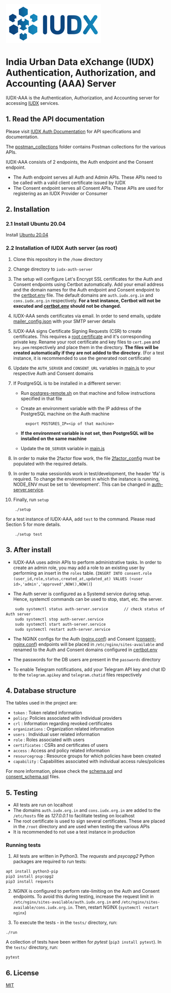 ![IUDX](./images/iudx.png)
# India Urban Data eXchange (IUDX) Authentication, Authorization, and Accounting (AAA) Server

IUDX-AAA is the Authentication, Authorization, and Accounting server for accessing [IUDX](https://www.iudx.org.in) services.

## 1. Read the API documentation
Please visit [IUDX Auth Documentation](https://authdocs.iudx.org.in) for API specifications and documentation.

The [postman_collections](postman_collections) folder contains Postman collections for the various APIs.

IUDX-AAA consists of 2 endpoints, the Auth endpoint and the Consent endpoint. 
* The Auth endpoint serves all Auth and Admin APIs. These APIs need to be called with a valid client certificate issued by IUDX
* The Consent endpoint serves all Consent APIs. These APIs are used for registering as an IUDX Provider or Consumer

## 2. Installation
### 2.1 Install Ubuntu 20.04

Install [Ubuntu 20.04](https://releases.ubuntu.com/20.04/)

### 2.2 Installation of IUDX Auth server (as root)

1. Clone this repository in the `/home` directory

2. Change directory to `iudx-auth-server`

3. The setup will configure Let's Encrypt SSL certificates for the Auth and Consent endpoints using Certbot automatically. Add your email address and the domain names for the Auth endpoint and Consent endpoint to the [certbot.env](certbot.env) file. The default domains are `auth.iudx.org.in` and `cons.iudx.org.in` respectively. **For a test instance, Certbot will not be executed and [certbot.env](certbot.env) should not be changed.**

4. IUDX-AAA sends certificates via email. In order to send emails, update [mailer_config.json](mailer_config.json) with your SMTP server details

5. IUDX-AAA signs Certificate Signing Requests (CSR) to create certificates. This requires a [root certificate](https://en.wikipedia.org/wiki/Root_certificate) and it's corresponding private key. Rename your root certificate and key files to `cert.pem` and `key.pem` respectively and place them in the directory. **The files will be created automatically if they are not added to the directory**. (For a test instance, it is recommended to use the generated root certificate)


6. Update the `AUTH_SERVER` and `CONSENT_URL` variables in [main.js](main.js) to your respective Auth and Consent domains

7. If PostgreSQL is to be installed in a different server:
	- Run [postgres-remote.sh](postgres-remote.sh) on that machine and follow instructions specified in that file
	- Create an environment variable with the IP address of the PostgreSQL machine on the Auth machine
			
			export POSTGRES_IP=<ip of that machine>
			
	- **If the environment variable is not set, then PostgreSQL will be installed on the same machine**
	- Update the `DB_SERVER` variable in [main.js](main.js)

8. In order to make the 2factor flow work, the file [2factor_config](2factor_config) must be populated with the required details.

9. In order to make sessionIds work in test/development, the header 'tfa' is required. To change the environment in which the instance is running, NODE_ENV must be set to 'development'. This can be changed in [auth-server.service](auth-server.service).  

10. Finally, run `setup`

```
	./setup
``` 

for a test instance of IUDX-AAA, add `test` to the command. Please read Section 5 for more details.

```
	./setup test
``` 

## 3. After install

* IUDX-AAA uses admin APIs to perform administrative tasks. In order to create an admin role, you may add a role to an existing user by performing an insert in the `roles` table. (`INSERT INTO consent.role (user_id,role,status,created_at,updated_at) VALUES (<user id>,'admin','approved',NOW(),NOW()`)

* The Auth server is configured as a Systemd service during setup. Hence, systemctl commands can be used to stop, start, etc. the server.

```
	sudo systemctl status auth-server.service		// check status of Auth server
	sudo systemctl stop auth-server.service		
	sudo systemctl start auth-server.service		
	sudo systemctl restart auth-server.service		
```

* The NGINX configs for the Auth ([nginx.conf](nginx.conf)) and Consent ([consent-nginx.conf](consent-nginx.conf)) endpoints will be placed in `/etc/nginx/sites-available` and renamed to the Auth and Consent domains configured in [certbot.env](certbot.env)

* The passwords for the DB users are present in the `passwords` directory

* To enable Telegram notifications, add your Telegram API key and chat ID to the `telegram.apikey` and `telegram.chatid` files respectively

## 4. Database structure

The tables used in the project are:
* `token` : Token related information
* `policy`: Policies associated with individual providers
* `crl`	  : Information regarding revoked certificates
* `organizations` : Organization related information
* `users`		: Individual user related information
* `role`		: Roles associated with users
* `certificates`	: CSRs and certificates of users
* `access`		: Access and policy related information
* `resourcegroup`	: Resource groups for which policies have been created
* `capability`		: Capabilities associated with individual access rules/policies

For more information, please check the [schema.sql](schema.sql) and [consent_schema.sql](consent_schema.sql) files.

## 5. Testing

* All tests are run on localhost
* The domains `auth.iudx.org.in` and `cons.iudx.org.in` are added to the `/etc/hosts` file as _127.0.0.1_ to facilitate testing on localhost
* The root certificate is used to sign several certificates. These are placed in the `/root` directory and are used when testing the various APIs
* It is recommended to not use a test instance in production

### Running tests

1. All tests are written in Python3. The _requests_ and _psycopg2_ Python packages are required to run tests:

```
apt install python3-pip
pip3 install psycopg2
pip3 install requests
```

2. NGINX is configured to perform rate-limiting on the Auth and Consent endpoints. To avoid this during testing, increase the request limit in `/etc/nginx/sites-available/auth.iudx.org.in` and `/etc/nginx/sites-available/cons.iudx.org.in`. Then, restart NGINX (`systemctl restart nginx`)

3. To execute the tests - in the `tests/` directory, run:

```
./run
```

A collection of tests have been written for _pytest_ (`pip3 install pytest`). In the `tests/` directory, run:

```
pytest
```

## 6. License

[MIT](./LICENSE)
